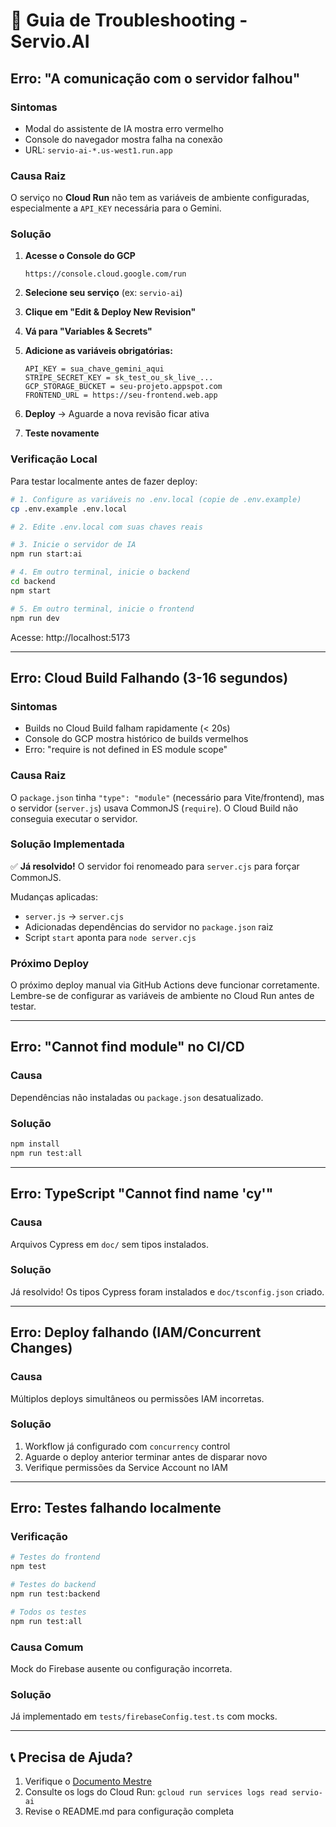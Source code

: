 # 🔧 Guia de Troubleshooting - Servio.AI

## Erro: "A comunicação com o servidor falhou"

### Sintomas

- Modal do assistente de IA mostra erro vermelho
- Console do navegador mostra falha na conexão
- URL: `servio-ai-*.us-west1.run.app`

### Causa Raiz

O serviço no **Cloud Run** não tem as variáveis de ambiente configuradas, especialmente a `API_KEY` necessária para o Gemini.

### Solução

1. **Acesse o Console do GCP**

   ```
   https://console.cloud.google.com/run
   ```

2. **Selecione seu serviço** (ex: `servio-ai`)

3. **Clique em "Edit & Deploy New Revision"**

4. **Vá para "Variables & Secrets"**

5. **Adicione as variáveis obrigatórias:**

   ```
   API_KEY = sua_chave_gemini_aqui
   STRIPE_SECRET_KEY = sk_test_ou_sk_live_...
   GCP_STORAGE_BUCKET = seu-projeto.appspot.com
   FRONTEND_URL = https://seu-frontend.web.app
   ```

6. **Deploy** → Aguarde a nova revisão ficar ativa

7. **Teste novamente**

### Verificação Local

Para testar localmente antes de fazer deploy:

```bash
# 1. Configure as variáveis no .env.local (copie de .env.example)
cp .env.example .env.local

# 2. Edite .env.local com suas chaves reais

# 3. Inicie o servidor de IA
npm run start:ai

# 4. Em outro terminal, inicie o backend
cd backend
npm start

# 5. Em outro terminal, inicie o frontend
npm run dev
```

Acesse: http://localhost:5173

---

## Erro: Cloud Build Falhando (3-16 segundos)

### Sintomas

- Builds no Cloud Build falham rapidamente (< 20s)
- Console do GCP mostra histórico de builds vermelhos
- Erro: "require is not defined in ES module scope"

### Causa Raiz

O `package.json` tinha `"type": "module"` (necessário para Vite/frontend), mas o servidor (`server.js`) usava CommonJS (`require`). O Cloud Build não conseguia executar o servidor.

### Solução Implementada

✅ **Já resolvido!** O servidor foi renomeado para `server.cjs` para forçar CommonJS.

Mudanças aplicadas:

- `server.js` → `server.cjs`
- Adicionadas dependências do servidor no `package.json` raiz
- Script `start` aponta para `node server.cjs`

### Próximo Deploy

O próximo deploy manual via GitHub Actions deve funcionar corretamente. Lembre-se de configurar as variáveis de ambiente no Cloud Run antes de testar.

---

## Erro: "Cannot find module" no CI/CD

### Causa

Dependências não instaladas ou `package.json` desatualizado.

### Solução

```bash
npm install
npm run test:all
```

---

## Erro: TypeScript "Cannot find name 'cy'"

### Causa

Arquivos Cypress em `doc/` sem tipos instalados.

### Solução

Já resolvido! Os tipos Cypress foram instalados e `doc/tsconfig.json` criado.

---

## Erro: Deploy falhando (IAM/Concurrent Changes)

### Causa

Múltiplos deploys simultâneos ou permissões IAM incorretas.

### Solução

1. Workflow já configurado com `concurrency` control
2. Aguarde o deploy anterior terminar antes de disparar novo
3. Verifique permissões da Service Account no IAM

---

## Erro: Testes falhando localmente

### Verificação

```bash
# Testes do frontend
npm test

# Testes do backend
npm run test:backend

# Todos os testes
npm run test:all
```

### Causa Comum

Mock do Firebase ausente ou configuração incorreta.

### Solução

Já implementado em `tests/firebaseConfig.test.ts` com mocks.

---

## 📞 Precisa de Ajuda?

1. Verifique o [Documento Mestre](doc/DOCUMENTO_MESTRE_SERVIO_AI.md)
2. Consulte os logs do Cloud Run: `gcloud run services logs read servio-ai`
3. Revise o README.md para configuração completa
